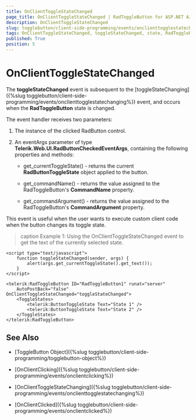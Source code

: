 ```yaml
---
title: OnClientToggleStateChanged
page_title: OnClientToggleStateChanged | RadToggleButton for ASP.NET AJAX Documentation
description: OnClientToggleStateChanged
slug: togglebutton/client-side-programming/events/onclienttogglestatechanged
tags: OnClientToggleStateChanged, toggleStateChanged, state, RadToggleButton, event, client-side
published: True
position: 5
---
```


# OnClientToggleStateChanged

The **toggleStateChanged** event is subsequent to the [toggleStateChanging]({%slug togglebutton/client-side-programming/events/onclienttogglestatechanging%}) event, and occurs when the **RadToggleButton** state is changed.

The event handler receives two parameters:

1. The instance of the clicked RadButton control.

1. An eventArgs parameter of type **Telerik.Web.UI.RadButtonCheckedEventArgs**, containing the following properties and methods:

	* get_currentToggleState() - returns the current **RadButtonToggleState** object applied to the button.

	* get_commandName() - returns the value assigned to the RadToggleButton's **CommandName** property.

	* get_commandArgument() - returns the value assigned to the RadToggleButton's **CommandArgument** property.

This event is useful when the user wants to execute custom client code when the button changes its toggle state. 

>caption Example 1: Using the OnClientToggleStateChanged event to get the text of the currently selected state.

````ASP.NET
<script type="text/javascript">
    function toggleStateChanged(sender, args) {
        alert(args.get_currentToggleState().get_text());
    }
</script>

<telerik:RadToggleButton ID="RadToggleButton1" runat="server"
    AutoPostBack="false" OnClientToggleStateChanged="toggleStateChanged">
    <ToggleStates>
        <telerik:ButtonToggleState Text="State 1" />
        <telerik:ButtonToggleState Text="State 2" />
    </ToggleStates>
</telerik:RadToggleButton>
````

## See Also

* [ToggleButton Object]({%slug togglebutton/client-side-programming/togglebutton-object%})

* [OnClientClicking]({%slug togglebutton/client-side-programming/events/onclientclicking%})

* [OnClientToggleStateChanging]({%slug togglebutton/client-side-programming/events/onclienttogglestatechanging%})

* [OnClientClicked]({%slug togglebutton/client-side-programming/events/onclientclicked%})
